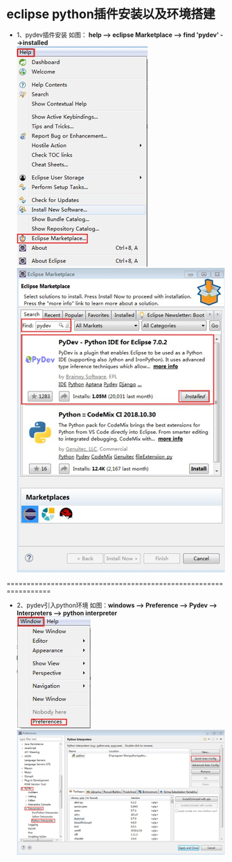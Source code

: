 # eclipse python插件安装以及环境搭建
- 1、pydev插件安装
	如图：  __help --> eclipse Marketplace --> find 'pydev' -->installed__  
![ecplise_marketplace](https://github.com/F-Monkey/python/blob/master/automate/src/evn/img/eclipse1.jpg)
![pydev_install](https://github.com/F-Monkey/python/blob/master/automate/src/evn/img/pydev_install.jpg)



=================================================================

- 2、pydev引入python环境
	如图：__windows --> Preference --> Pydev --> Interpreters --> python interpreter__  
![Window Preference](https://github.com/F-Monkey/python/blob/master/automate/src/evn/img/eclipse2.jpg)
![python intercepter configuration](https://github.com/F-Monkey/python/blob/master/automate/src/evn/img/Pydev_conf.jpg)